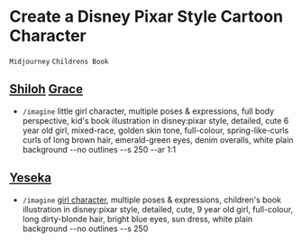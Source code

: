 # Create a Disney Pixar Style Cartoon Character 
`Midjourney` `Childrens Book`

## [Shiloh](https://www.midjourney.com/app/jobs/53294a1d-c789-404f-8924-c9c3c16d762f/) [Grace](https://www.midjourney.com/app/jobs/9f0241f4-f262-469e-8f13-8941c2d0905b/)
  - `/imagine` little girl character, multiple poses & expressions, full body perspective, kid's book illustration in disney:pixar style, detailed, cute 6 year old girl, mixed-race, golden skin tone, full-colour, spring-like-curls curls of long brown hair, emerald-green eyes, denim overalls, white plain background --no outlines --s 250 --ar 1:1

## [Yeseka](https://www.midjourney.com/app/jobs/a00ac05c-237a-43bf-b0ef-444b991b748c/ "Shiloh Grace Unseen -aka- Imaginary Friend -aka- Yeshua -shhh")   
- `/imagine` [girl character](https://www.midjourney.com/app/jobs/ab360030-7402-41fb-b11d-c6c825b4596c/ "future princess modeled after Shiloh best friend from Ohdearsville Alaya"), multiple poses & expressions, children's book illustration in disney:pixar style, detailed, cute, 9 year old girl, full-colour, long dirty-blonde hair, bright blue eyes, sun dress, white plain background --no outlines --s 250
